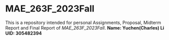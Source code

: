 # MAE_263F_2023Fall

This is a repository intended for personal Assignments, Proposal, Midterm Report and Final Report of _MAE_263F_2023Fall_.
**Name: Yuchen(Charles) Li**
**UID: 305482394**


